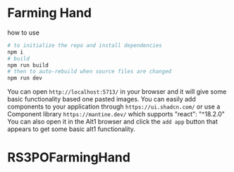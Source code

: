# Farming Hand

how to use

```sh
# to initialize the repo and install dependencies
npm i
# build
npm run build
# then to auto-rebuild when source files are changed
npm run dev
```

You can open `http://localhost:5713/` in your browser and it will give some basic functionality based one pasted images.
You can easily add components to your application through `https://ui.shadcn.com/` or use a Component library `https://mantine.dev/` which supports "react": "^18.2.0"
You can also open it in the Alt1 browser and click the `add app` button that appears to get some basic alt1 functionality.

# RS3POFarmingHand
